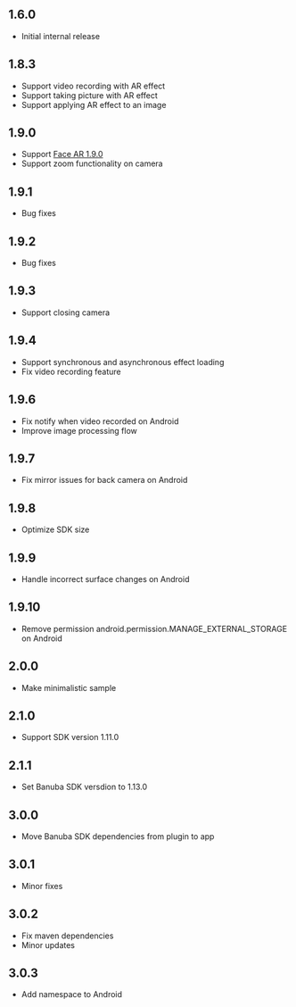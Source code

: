 ## 1.6.0

* Initial internal release

## 1.8.3
* Support video recording with AR effect
* Support taking picture with AR effect
* Support applying AR effect to an image

## 1.9.0
* Support [Face AR 1.9.0](https://www.banuba.com/blog/face-ar-sdk-v1.9.0-improved-rendering-and-new-effects-player-api)
* Support zoom functionality on camera

## 1.9.1
* Bug fixes

## 1.9.2
* Bug fixes

## 1.9.3
* Support closing camera

## 1.9.4
* Support synchronous and asynchronous effect loading
* Fix video recording feature

## 1.9.6
* Fix notify when video recorded on Android
* Improve image processing flow

## 1.9.7
* Fix mirror issues for back camera on Android

## 1.9.8
* Optimize SDK size

## 1.9.9
* Handle incorrect surface changes on Android

## 1.9.10
* Remove permission android.permission.MANAGE_EXTERNAL_STORAGE on Android

## 2.0.0
* Make minimalistic sample

## 2.1.0
* Support SDK version 1.11.0

## 2.1.1
* Set Banuba SDK versdion to 1.13.0

## 3.0.0
* Move Banuba SDK dependencies from plugin to app

## 3.0.1
* Minor fixes

## 3.0.2
* Fix maven dependencies
* Minor updates

## 3.0.3
* Add namespace to Android